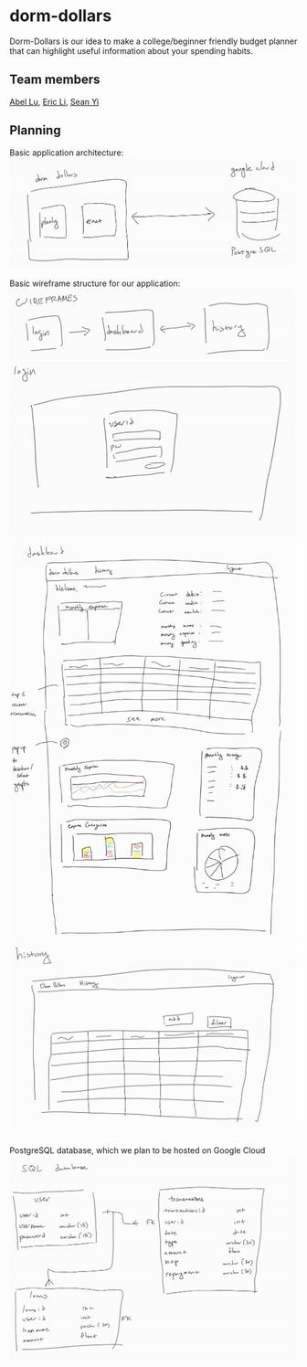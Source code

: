 # dorm-dollars

Dorm-Dollars is our idea to make a college/beginner friendly budget planner that can highlight useful information about your spending habits.

## Team members 
[Abel Lu](https://www.linkedin.com/in/aluprof4/), 
[Eric Li](https://www.linkedin.com/in/ericli0721/), 
[Sean Yi](https://www.linkedin.com/in/seanjyi/) 

## Planning

Basic application architecture:  
<img src="/media/app_architecture.png" width="500">

Basic wireframe structure for our application:   
<img src="/media/wireframe_struct.png" width="500">  
<img src="/media/login.png" width="500">  
<img src="/media/dashboard.jpg" width="500">  
<img src="/media/history.png" width="500">  

PostgreSQL database, which we plan to be hosted on Google Cloud  
<img src="/media/sql_struct.png" width="500">  


